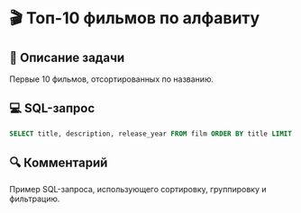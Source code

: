 # 🎬 Топ-10 фильмов по алфавиту

## 📌 Описание задачи  
Первые 10 фильмов, отсортированных по названию.

## 💻 SQL-запрос
```sql
SELECT title, description, release_year FROM film ORDER BY title LIMIT 10;
```

## 🔍 Комментарий  
Пример SQL-запроса, использующего сортировку, группировку и фильтрацию.
